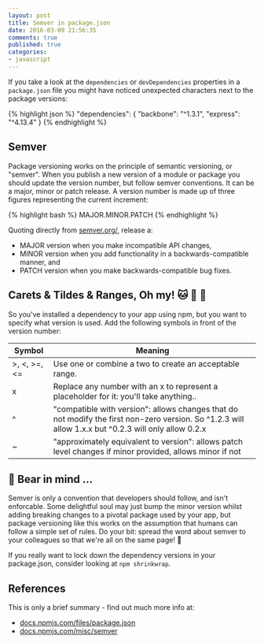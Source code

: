 ```yaml
---
layout: post
title: Semver in package.json
date: 2016-03-09 21:56:35
comments: true
published: true
categories:
- javascript
---
```

If you take a look at the `dependencies` or `devDependencies` properties in a `package.json` file you might have noticed unexpected characters next to the package versions:

{% highlight json %}
"dependencies": {
  "backbone": "^1.3.1",
  "express": "^4.13.4"
}
{% endhighlight %}

## Semver

Package versioning works on the principle of semantic versioning, or "semver". When you publish a new version of a module or package you should update the version number, but follow semver conventions. It can be a major, minor or patch release. A version number is made up of three figures representing the current increment:

{% highlight bash %}
MAJOR.MINOR.PATCH
{% endhighlight %}

Quoting directly from [semver.org/](http://semver.org/), release a:

* MAJOR version when you make incompatible API changes,
* MINOR version when you add functionality in a backwards-compatible manner, and
* PATCH version when you make backwards-compatible bug fixes.

## Carets & Tildes & Ranges, Oh my! :cat: :tiger: :bear:

So you've installed a dependency to your app using npm, but you want to specify what version is used. Add the following symbols in front of the version number:

| Symbol | Meaning |
|--|--|
|>, <, >=, <=|Use one or combine a two to create an acceptable range.|
|x| Replace any number with an x to represent a placeholder for it: you'll take anything.. |
|^|"compatible with version": allows changes that do not modify the first non-zero version. So ^1.2.3 will allow 1.x.x but ^0.2.3 will only allow 0.2.x  |
|~|"approximately equivalent to version": allows patch level changes if minor provided, allows minor if not |

## :bear: Bear in mind ...

Semver is only a convention that developers should follow, and isn't enforcable. Some delightful soul may just bump the minor version whilst adding breaking changes to a pivotal package used by your app, but package versioning like this works on the assumption that humans can follow a simple set of rules. Do your bit: spread the word about semver to your colleagues so that we're all on the same page! :book:

If you really want to lock down the dependency versions in your package.json, consider looking at `npm shrinkwrap`.

## References

This is only a brief summary - find out much more info at:

* [docs.npmjs.com/files/package.json](https://docs.npmjs.com/files/package.json)
* [docs.npmjs.com/misc/semver](https://docs.npmjs.com/misc/semver)
